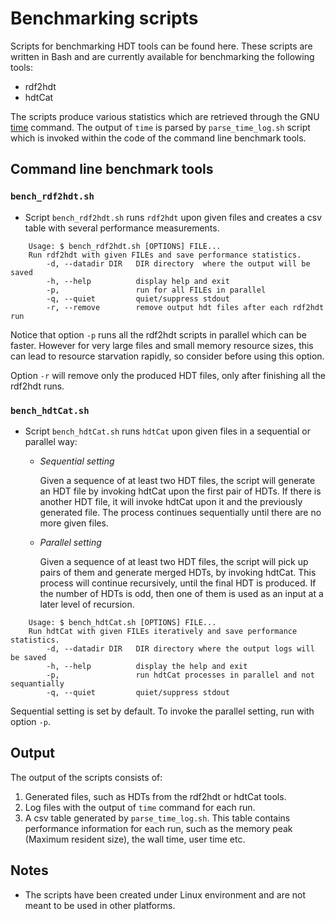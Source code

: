 # Benchmarking scripts

Scripts for benchmarking HDT tools can be found here. 
These scripts are written in Bash and are currently available for benchmarking the following tools:

- rdf2hdt
- hdtCat

The scripts produce various statistics which are retrieved through the GNU [time](https://www.gnu.org/software/time/) 
command. The output of `time` is parsed by `parse_time_log.sh` script which is invoked within the code of the command 
line benchmark tools.   

## Command line benchmark tools

###  `bench_rdf2hdt.sh`

- Script `bench_rdf2hdt.sh` runs `rdf2hdt` upon given files and creates a csv table with several performance
measurements.

```
    Usage: $ bench_rdf2hdt.sh [OPTIONS] FILE...
    Run rdf2hdt with given FILEs and save performance statistics.
        -d, --datadir DIR   DIR directory  where the output will be saved
        -h, --help          display help and exit
        -p,                 run for all FILEs in parallel
        -q, --quiet         quiet/suppress stdout
        -r, --remove        remove output hdt files after each rdf2hdt run
```

Notice that option `-p` runs all the rdf2hdt scripts in parallel which can be faster. However for very large files and 
small memory resource sizes, this can lead to resource starvation rapidly, so consider before using this option.

Option `-r` will remove only the produced HDT files, only after finishing all the rdf2hdt runs.


### `bench_hdtCat.sh`

- Script `bench_hdtCat.sh` runs `hdtCat` upon given files in a sequential or parallel way:
    - _Sequential setting_
        
      Given a sequence of at least two HDT files, the script will generate an HDT file by invoking hdtCat upon the 
      first pair of HDTs. If there is another HDT file, it will invoke hdtCat upon it and the previously generated file.
      The process continues sequentially until there are no more given files.

    - _Parallel setting_
    
      Given a sequence of at least two HDT files, the script will pick up pairs of them and generate merged HDTs, by 
      invoking hdtCat. This process will continue recursively, until the final HDT is produced. If the number of HDTs is
      odd, then one of them is used as an input at a later level of recursion.
      
```
    Usage: $ bench_hdtCat.sh [OPTIONS] FILE...
    Run hdtCat with given FILEs iteratively and save performance statistics.
        -d, --datadir DIR   DIR directory where the output logs will be saved
        -h, --help          display the help and exit
        -p,                 run hdtCat processes in parallel and not sequantially
        -q, --quiet         quiet/suppress stdout
```
 
Sequential setting is set by default. To invoke the parallel setting, run with option `-p`.
 
 
## Output

The output of the scripts consists of:

1. Generated files, such as HDTs from the rdf2hdt or hdtCat tools.
2. Log files with the output of `time` command for each run.
3. A csv table generated by `parse_time_log.sh`. This table contains performance information for each run, such as the
memory peak (Maximum resident size), the wall time, user time etc.

## Notes
- The scripts have been created under Linux environment and are not meant to be used in other platforms.
